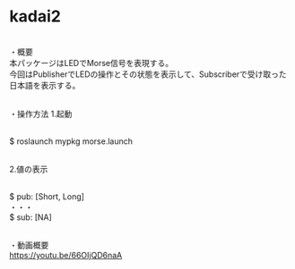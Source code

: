 # kadai2

<br>・概要
<br>本パッケージはLEDでMorse信号を表現する。
<br>今回はPublisherでLEDの操作とその状態を表示して、Subscriberで受け取った日本語を表示する。

<br>・操作方法
1.起動

<br>$ roslaunch mypkg morse.launch


<br>2.値の表示

<br>$ pub: [Short, Long]
<br>・・・
<br>$ sub: [NA]


<br>・動画概要
<br>https://youtu.be/66OIjQD6naA
